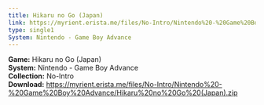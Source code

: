 ```yaml
---
title: Hikaru no Go (Japan)
link: https://myrient.erista.me/files/No-Intro/Nintendo%20-%20Game%20Boy%20Advance/Hikaru%20no%20Go%20(Japan).zip
type: single1
System: Nintendo - Game Boy Advance
---
```

<b>Game:</b> Hikaru no Go (Japan)<br>
<b>System:</b> Nintendo - Game Boy Advance<br>
<b>Collection:</b> No-Intro<br>
<b>Download:</b> https://myrient.erista.me/files/No-Intro/Nintendo%20-%20Game%20Boy%20Advance/Hikaru%20no%20Go%20(Japan).zip